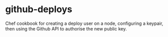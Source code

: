 github-deploys
==============

Chef cookbook for creating a deploy user on a node, configuring a keypair, then using the Github API to authorise the new public key.
